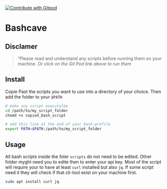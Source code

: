 <a href="https://gitpod.io/#https://github.com/ConcaveFi/bashcave">
  <img
    src="https://img.shields.io/badge/Contribute%20with-Gitpod-908a85?logo=gitpod"
    alt="Contribute with Gitpod"
  />
</a>

# Bashcave

## **Disclamer**
> “Please read and understand any scripts before running them on your machine.
> *Or click on the Git Pod link above to run them*


## Install

Copie Past the scripts you want to use into a directory of your choice.
Then add the folder to your `$PATH`

```sh
# make any script executalbe
cd /path/to/my_script_folder
chomd +x copied_bash_script

# add this line at the end of your bash-profile
export PATH=$PATH:/path/to/my_script_folder
```

## Usage

All bash scripts inside the foler `scripts` do not need to be edited.
Other folder myght need you to edite then to enter your api key.
Most of the script will require your to have at least `curl` installed but also `jq`.
If some script need it they will check if that cli-tool exist on your machine first.

```sh
sudo apt install curl jq
```